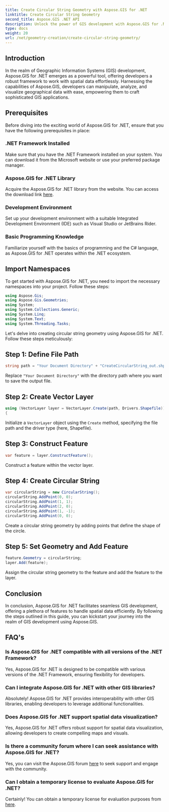 ```yaml
---
title: Create Circular String Geometry with Aspose.GIS for .NET
linktitle: Create Circular String Geometry
second_title: Aspose.GIS .NET API
description: Unlock the power of GIS development with Aspose.GIS for .NET. Create, analyze, and visualize spatial data effortlessly.
type: docs
weight: 20
url: /net/geometry-creation/create-circular-string-geometry/
---
```

## Introduction
In the realm of Geographic Information Systems (GIS) development, Aspose.GIS for .NET emerges as a powerful tool, offering developers a robust framework to work with spatial data effortlessly. Harnessing the capabilities of Aspose.GIS, developers can manipulate, analyze, and visualize geographical data with ease, empowering them to craft sophisticated GIS applications.
## Prerequisites
Before diving into the exciting world of Aspose.GIS for .NET, ensure that you have the following prerequisites in place:
### .NET Framework Installed
Make sure that you have the .NET Framework installed on your system. You can download it from the Microsoft website or use your preferred package manager.
### Aspose.GIS for .NET Library
Acquire the Aspose.GIS for .NET library from the website. You can access the download link [here](https://releases.aspose.com/gis/net/).
### Development Environment
Set up your development environment with a suitable Integrated Development Environment (IDE) such as Visual Studio or JetBrains Rider.
### Basic Programming Knowledge
Familiarize yourself with the basics of programming and the C# language, as Aspose.GIS for .NET operates within the .NET ecosystem.

## Import Namespaces
To get started with Aspose.GIS for .NET, you need to import the necessary namespaces into your project. Follow these steps:

```csharp
using Aspose.Gis;
using Aspose.Gis.Geometries;
using System;
using System.Collections.Generic;
using System.Linq;
using System.Text;
using System.Threading.Tasks;
```

Let's delve into creating circular string geometry using Aspose.GIS for .NET. Follow these steps meticulously:
## Step 1: Define File Path
```csharp
string path = "Your Document Directory" + "CreateCircularString_out.shp";
```
Replace `"Your Document Directory"` with the directory path where you want to save the output file.
## Step 2: Create Vector Layer
```csharp
using (VectorLayer layer = VectorLayer.Create(path, Drivers.Shapefile))
{
```
Initialize a `VectorLayer` object using the `Create` method, specifying the file path and the driver type (here, Shapefile).
## Step 3: Construct Feature
```csharp
var feature = layer.ConstructFeature();
```
Construct a feature within the vector layer.
## Step 4: Create Circular String
```csharp
var circularString = new CircularString();
circularString.AddPoint(0, 0);
circularString.AddPoint(1, 1);
circularString.AddPoint(2, 0);
circularString.AddPoint(1, -1);
circularString.AddPoint(0, 0);
```
Create a circular string geometry by adding points that define the shape of the circle.
## Step 5: Set Geometry and Add Feature
```csharp
feature.Geometry = circularString;
layer.Add(feature);
```
Assign the circular string geometry to the feature and add the feature to the layer.

## Conclusion
In conclusion, Aspose.GIS for .NET facilitates seamless GIS development, offering a plethora of features to handle spatial data efficiently. By following the steps outlined in this guide, you can kickstart your journey into the realm of GIS development using Aspose.GIS.
## FAQ's
### Is Aspose.GIS for .NET compatible with all versions of the .NET Framework?
Yes, Aspose.GIS for .NET is designed to be compatible with various versions of the .NET Framework, ensuring flexibility for developers.
### Can I integrate Aspose.GIS for .NET with other GIS libraries?
Absolutely! Aspose.GIS for .NET provides interoperability with other GIS libraries, enabling developers to leverage additional functionalities.
### Does Aspose.GIS for .NET support spatial data visualization?
Yes, Aspose.GIS for .NET offers robust support for spatial data visualization, allowing developers to create compelling maps and visuals.
### Is there a community forum where I can seek assistance with Aspose.GIS for .NET?
Yes, you can visit the Aspose.GIS forum [here](https://forum.aspose.com/c/gis/33) to seek support and engage with the community.
### Can I obtain a temporary license to evaluate Aspose.GIS for .NET?
Certainly! You can obtain a temporary license for evaluation purposes from [here](https://purchase.aspose.com/temporary-license/).
